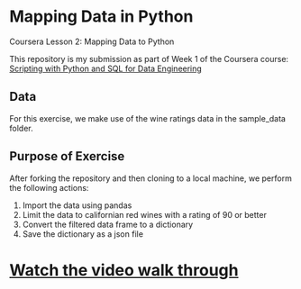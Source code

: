 # Mapping Data in Python
Coursera Lesson 2: Mapping Data to Python

This repository is my submission as part of Week 1 of the Coursera course: [Scripting with Python and SQL for Data Engineering](https://www.coursera.org/specializations/python-bash-sql-data-engineering-duke)

## Data
For this exercise, we make use of the wine ratings data in the sample_data folder.

## Purpose of Exercise

After forking the repository and then cloning to a local machine, we perform the following actions: 
1. Import the data using pandas
2. Limit the data to californian red wines with a rating of 90 or better
3. Convert the filtered data frame to a dictionary
4. Save the dictionary as a json file

# [Watch the video walk through](https://youtu.be/zmTd4_Op2xU)
